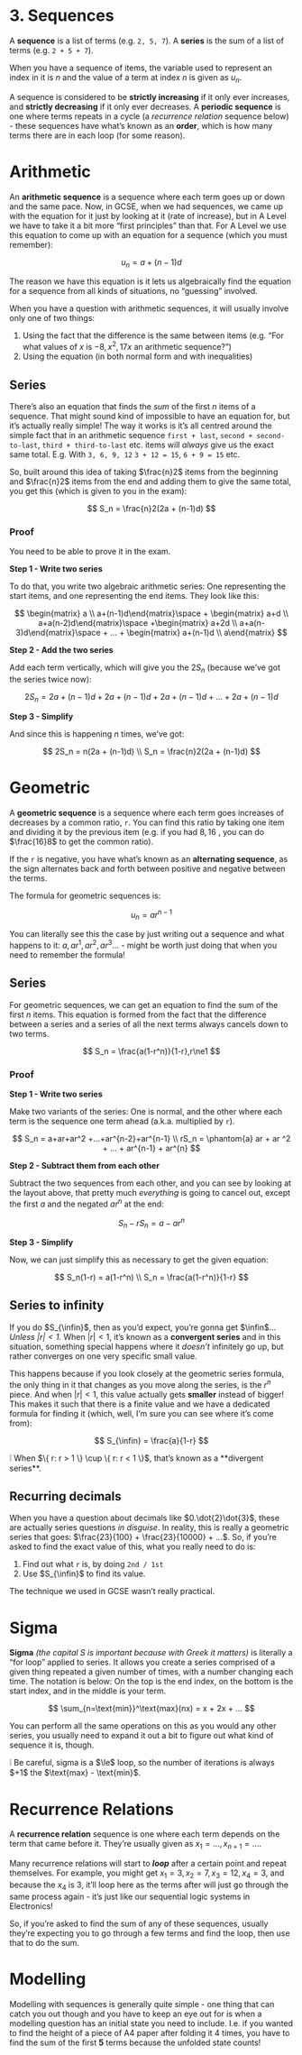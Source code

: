 # 3. Sequences

A **sequence** is a list of terms (e.g. `2, 5, 7`). A **series** is the sum of a list of terms (e.g. `2 + 5 + 7`).

When you have a sequence of items, the variable used to represent an index in it is $n$ and the value of a term at index $n$ is given as $u_n$.

A sequence is considered to be **strictly increasing** if it only ever increases, and **strictly decreasing** if it only ever decreases. A **periodic sequence** is one where terms repeats in a cycle (a *recurrence relation* sequence below) - these sequences have what’s known as an **order**, which is how many terms there are in each loop (for some reason).

# Arithmetic

An **arithmetic sequence** is a sequence where each term goes up or down and the same pace. Now, in GCSE, when we had sequences, we came up with the equation for it just by looking at it (rate of increase), but in A Level we have to take it a bit more “first principles” than that. For A Level we use this equation to come up with an equation for a sequence (which you must remember):

$$
u_n = a + (n-1)d
$$

The reason we have this equation is it lets us algebraically find the equation for a sequence from all kinds of situations, no “guessing” involved. 

When you have a question with arithmetic sequences, it will usually involve only one of two things:

1. Using the fact that the difference is the same between items (e.g. “For what values of $x$ is $-8, x^2, 17x$ an arithmetic sequence?”)
2. Using the equation (in both normal form and with inequalities)

## Series

There’s also an equation that finds the *sum* of the first $n$ items of a sequence. That might sound kind of impossible to have an equation for, but it’s actually really simple! The way it works is it’s all centred around the simple fact that in an arithmetic sequence `first + last`, `second + second-to-last`, `third + third-to-last` etc. items will *always* give us the exact same total. E.g. With `3, 6, 9, 12` `3 + 12 = 15`, `6 + 9 = 15` etc.

So, built around this idea of taking $\frac{n}2$ items from the beginning and $\frac{n}2$ items from the end and adding them to give the same total, you get this (which is given to you in the exam):

$$
S_n = \frac{n}2(2a + (n-1)d)
$$

### Proof

You need to be able to prove it in the exam. 

**Step 1 - Write two series**

To do that, you write two algebraic arithmetic series: One representing the start items, and one representing the end items. They look like this:

$$
\begin{matrix} a \\ a+(n-1)d\end{matrix}\space + \begin{matrix} a+d \\ a+a(n-2)d\end{matrix}\space +\begin{matrix} a+2d \\ a+a(n-3)d\end{matrix}\space + ... + \begin{matrix} a+(n-1)d \\ a\end{matrix}
$$

**Step 2 - Add the two series**

Add each term vertically, which will give you the $2S_n$ (because we’ve got the series twice now):

$$
2S_n = 2a+(n-1)d+2a+(n-1)d+2a+(n-1)d+...+2a+(n-1)d
$$

**Step 3 - Simplify**

And since this is happening *n* times, we’ve got:

$$
2S_n = n(2a + (n-1)d) \\
S_n = \frac{n}2(2a + (n-1)d)
$$

# Geometric

A **geometric sequence** is a sequence where each term goes increases of decreases by a common ratio, `r`. You can find this ratio by taking one item and dividing it by the previous item (e.g. if you had $8, 16$ , you can do $\frac{16}8$ to get the common ratio).

If the `r` is negative, you have what’s known as an **alternating sequence**, as the sign alternates back and forth between positive and negative between the terms.

The formula for geometric sequences is:

$$
u_n = ar^{n-1}
$$

You can literally see this the case by just writing out a sequence and what happens to it: $a, ar^1,ar^2, ar^3...$ - might be worth just doing that when you need to remember the formula!

## Series

For geometric sequences, we can get an equation to find the sum of the first $n$ items. This equation is formed from the fact that the difference between a series and a series of all the next terms always cancels down to two terms.

$$
S_n = \frac{a(1-r^n)}{1-r},r\ne1
$$

### Proof

**Step 1 - Write two series**

Make two variants of the series: One is normal, and the other where each term is the sequence one term ahead (a.k.a. multiplied by `r`).

$$
S_n = a+ar+ar^2 +...+ar^{n-2}+ar^{n-1} \\
rS_n = \phantom{a} ar + ar ^2 + ... + ar^{n-1} + ar^{n}
$$

**Step 2 - Subtract them from each other**

Subtract the two sequences from each other, and you can see by looking at the layout above, that pretty much *everything* is going to cancel out, except the first $a$ and the negated $ar^n$ at the end:

$$
S_n - rS_n = a - ar^n
$$

**Step 3 - Simplify**

Now, we can just simplify this as necessary to get the given equation:

$$
S_n(1-r) = a(1-r^n) \\
S_n = \frac{a(1-r^n)}{1-r}
$$

## Series to infinity

If you do $S_{\infin}$, then as you’d expect, you’re gonna get $\infin$… *Unless $|r| < 1$.* When $|r|<1$, it’s known as a **convergent series** and in this situation, something special happens where it *doesn’t* infinitely go up, but rather converges on one very specific small value.

This happens because if you look closely at the geometric series formula, the only thing in it that changes as you move along the series, is the $r^n$ piece. And when $|r| < 1$, this value actually gets **smaller** instead of bigger! This makes it such that there is a finite value and we have a dedicated formula for finding it (which, well, I’m sure you can see where it’s come from):

$$
S_{\infin} = \frac{a}{1-r}
$$

<aside>
❕ When $\{ r: r > 1 \} \cup \{ r: r < 1 \}$, that’s known as a **divergent series**.

</aside>

## Recurring decimals

When you have a question about decimals like $0.\dot{2}\dot{3}$, these are actually series questions *in disguise*. In reality, this is really a geometric series that goes: $\frac{23}{100} + \frac{23}{10000} + ...$. So, if you’re asked to find the exact value of this, what you really need to do is:

1. Find out what `r` is, by doing `2nd / 1st`
2. Use $S_{\infin}$ to find its value.

The technique we used in GCSE wasn’t really practical.

# Sigma

**Sigma** *(the capital S is important because with Greek it matters)* is literally a “for loop” applied to series. It allows you create a series comprised of a given thing repeated a given number of times, with a number changing each time. The notation is below: On the top is the end index, on the bottom is the start index, and in the middle is your term.

$$
\sum_{n=\text{min}}^\text{max}(nx) = x + 2x + ...
$$

You can perform all the same operations on this as you would any other series, you usually need to expand it out a bit to figure out what kind of sequence it is, though.

<aside>
❕ Be careful, sigma is a $\le$ loop, so the number of iterations is always $+1$  the $\text{max} - \text{min}$.

</aside>

# Recurrence Relations

A **recurrence relation** sequence is one where each term depends on the term that came before it. They’re usually given as $x_1 = ..., x_{n+1} = ...$.

Many recurrence relations will start to ***loop*** after a certain point and repeat themselves. For example, you might get $x_1 = 3, x_2 = 7, x_3  = 12, x_4 = 3$, and because the $x_4$ is $3$, it’ll loop here as the terms after will just go through the same process again - it’s just like our sequential logic systems in Electronics!

So, if you’re asked to find the sum of any of these sequences, usually they’re expecting you to go through a few terms and find the loop, then use that to do the sum.

# Modelling

Modelling with sequences is generally quite simple - one thing that can catch you out though and you have to keep an eye out for is when a modelling question has an initial state you need to include. I.e. if you wanted to find the height of a piece of A4 paper after folding it 4 times, you have to find the sum of the first **5** terms because the unfolded state counts!